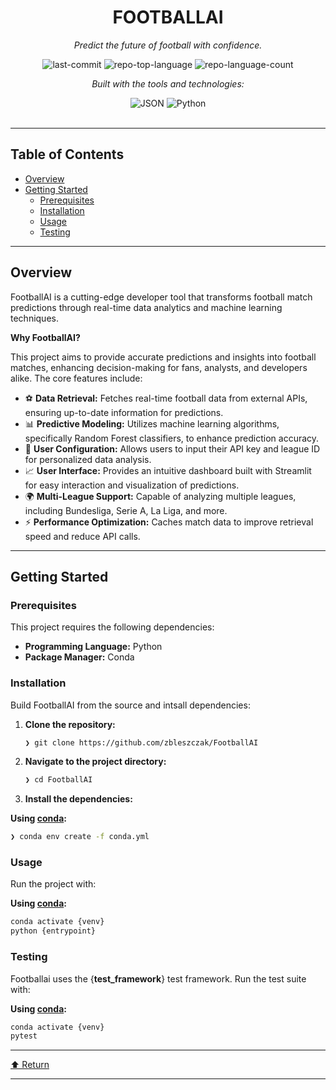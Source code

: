 <div id="top">

<!-- HEADER STYLE: CLASSIC -->
<div align="center">


# FOOTBALLAI

<em>Predict the future of football with confidence.</em>

<!-- BADGES -->
<img src="https://img.shields.io/github/last-commit/zbleszczak/FootballAI?style=flat&logo=git&logoColor=white&color=0080ff" alt="last-commit">
<img src="https://img.shields.io/github/languages/top/zbleszczak/FootballAI?style=flat&color=0080ff" alt="repo-top-language">
<img src="https://img.shields.io/github/languages/count/zbleszczak/FootballAI?style=flat&color=0080ff" alt="repo-language-count">

<em>Built with the tools and technologies:</em>

<img src="https://img.shields.io/badge/JSON-000000.svg?style=flat&logo=JSON&logoColor=white" alt="JSON">
<img src="https://img.shields.io/badge/Python-3776AB.svg?style=flat&logo=Python&logoColor=white" alt="Python">

</div>
<br>

---

## Table of Contents

- [Overview](#overview)
- [Getting Started](#getting-started)
    - [Prerequisites](#prerequisites)
    - [Installation](#installation)
    - [Usage](#usage)
    - [Testing](#testing)

---

## Overview

FootballAI is a cutting-edge developer tool that transforms football match predictions through real-time data analytics and machine learning techniques.

**Why FootballAI?**

This project aims to provide accurate predictions and insights into football matches, enhancing decision-making for fans, analysts, and developers alike. The core features include:

- ⚽ **Data Retrieval:** Fetches real-time football data from external APIs, ensuring up-to-date information for predictions.
- 📊 **Predictive Modeling:** Utilizes machine learning algorithms, specifically Random Forest classifiers, to enhance prediction accuracy.
- 🔧 **User Configuration:** Allows users to input their API key and league ID for personalized data analysis.
- 📈 **User Interface:** Provides an intuitive dashboard built with Streamlit for easy interaction and visualization of predictions.
- 🌍 **Multi-League Support:** Capable of analyzing multiple leagues, including Bundesliga, Serie A, La Liga, and more.
- ⚡ **Performance Optimization:** Caches match data to improve retrieval speed and reduce API calls.

---

## Getting Started

### Prerequisites

This project requires the following dependencies:

- **Programming Language:** Python
- **Package Manager:** Conda

### Installation

Build FootballAI from the source and intsall dependencies:

1. **Clone the repository:**

    ```sh
    ❯ git clone https://github.com/zbleszczak/FootballAI
    ```

2. **Navigate to the project directory:**

    ```sh
    ❯ cd FootballAI
    ```

3. **Install the dependencies:**

**Using [conda](https://docs.conda.io/):**

```sh
❯ conda env create -f conda.yml
```

### Usage

Run the project with:

**Using [conda](https://docs.conda.io/):**

```sh
conda activate {venv}
python {entrypoint}
```

### Testing

Footballai uses the {__test_framework__} test framework. Run the test suite with:

**Using [conda](https://docs.conda.io/):**

```sh
conda activate {venv}
pytest
```

---

<div align="left"><a href="#top">⬆ Return</a></div>

---
